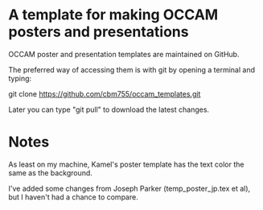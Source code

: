 A template for making OCCAM posters and presentations
=====================================================

OCCAM poster and presentation templates are maintained on GitHub.

The preferred way of accessing them is with git by opening a terminal and typing:

  git clone https://github.com/cbm755/occam_templates.git

Later you can type "git pull" to download the latest changes.

Notes
=====
As least on my machine, Kamel's poster template has the text color the same as the background.

I've added some changes from Joseph Parker (temp_poster_jp.tex et al), but I haven't had a chance to compare.


